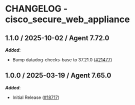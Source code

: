 # CHANGELOG - cisco_secure_web_appliance

<!-- towncrier release notes start -->

## 1.1.0 / 2025-10-02 / Agent 7.72.0

***Added***:

* Bump datadog-checks-base to 37.21.0 ([#21477](https://github.com/DataDog/integrations-core/pull/21477))

## 1.0.0 / 2025-03-19 / Agent 7.65.0

***Added***:

* Initial Release ([#18717](https://github.com/DataDog/integrations-core/pull/18717))
